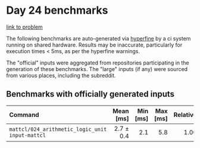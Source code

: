 # Day 24 benchmarks

[link to problem](http://adventofcode.com/2021/day/24)

The following benchmarks are auto-generated via [hyperfine](https://github.com/sharkdp/hyperfine) by a ci system running on shared hardware. Results may be inaccurate, particularly for execution times < 5ms, as per the hyperfine warnings.

The "official" inputs were aggregated from repositories participating in the generation of these benchmarks. The "large" inputs (if any) were sourced from various places, including the subreddit.

## Benchmarks with officially generated inputs
| Command | Mean [ms] | Min [ms] | Max [ms] | Relative |
|:---|---:|---:|---:|---:|
| `mattcl/024_arithmetic_logic_unit input-mattcl` | 2.7 ± 0.4 | 2.1 | 5.8 | 1.00 |
